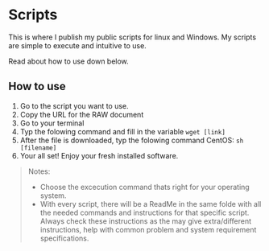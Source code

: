 # Scripts
This is where I publish my public scripts for linux and Windows. My scripts are simple to execute and intuitive to use. 

Read about how to use down below.


## How to use
1. Go to the script you want to use.
2. Copy the URL for the RAW document
3. Go to your terminal
4. Typ the folowing command and fill in the variable
`wget [link]`
5. After the file is downloaded, typ the folowing command
CentOS: `sh [filename]`
6. Your all set! Enjoy your fresh installed software.
> Notes: 
> - Choose the excecution command thats right for your operating system.
> - With every script, there will be a ReadMe in the same folde with all the needed commands and instructions for that specific script. Always check these instructions as the may give extra/different instructions, help with common problem and system requirement specifications. 
